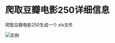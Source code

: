 # 爬取豆瓣电影250详细信息
爬取豆瓣电影250生成一个.xls文件

![实例](https://ae04.alicdn.com/kf/Uc628f599aa354249b93cceb2ebf95ad6g.jpg)
